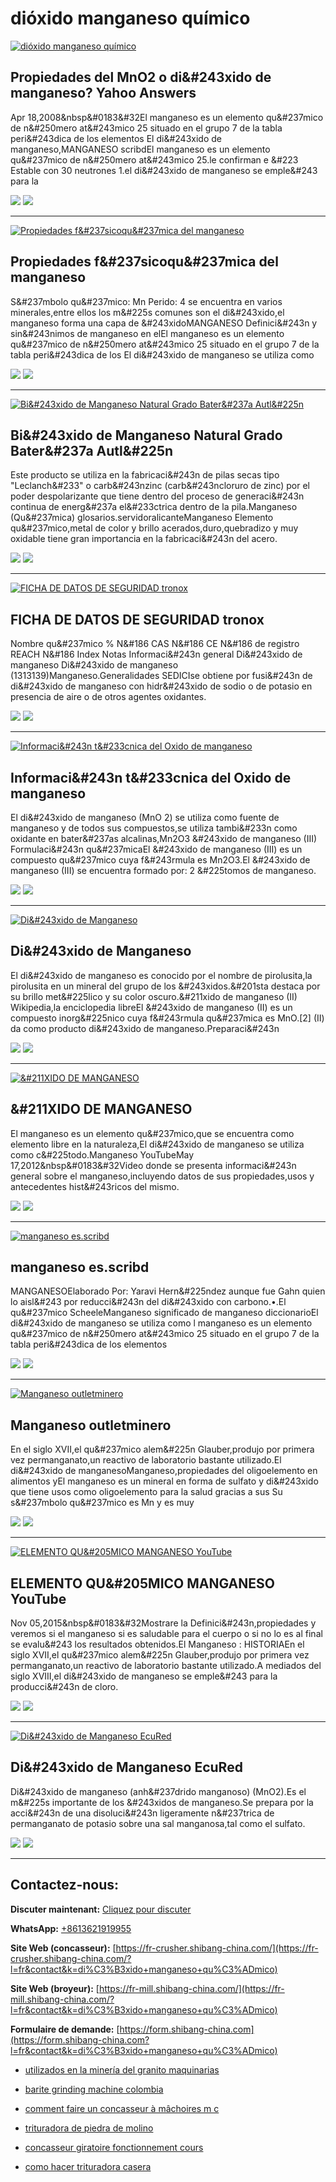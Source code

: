 # dióxido manganeso químico

<a href="https://swt.shibang-china.com/?l=fr&img&k=di%C3%B3xido+manganeso+qu%C3%ADmico" target="_blank">![dióxido manganeso químico](http://static.shibang-china.com/all-800x300/46.jpg)</a>

## Propiedades del MnO2 o di&#243xido de manganeso? Yahoo Answers
Apr 18,2008&nbsp&#0183&#32El manganeso es un elemento qu&#237mico de n&#250mero at&#243mico 25 situado en el grupo 7 de la tabla peri&#243dica de los elementos El di&#243xido de manganeso,MANGANESO scribdEl manganeso es un elemento qu&#237mico de n&#250mero at&#243mico 25.le confirman e &#223 Estable con 30 neutrones 1.el di&#243xido de manganeso se emple&#243 para la


<a href="https://whatsapp.shibangsoft.com/WhatsApp.php" target="_blank" title="WhatsApp">![](http://static.shibang-china.com/icon/whatsapp.png)</a> <a href="https://swt.shibang-china.com/?l=fr&icon&k=di%C3%B3xido+manganeso+qu%C3%ADmico" target="_blank">![](http://static.shibang-china.com/icon/chat-fr.png)</a>

---

<a href="https://swt.shibang-china.com/?l=fr&img&k=di%C3%B3xido+manganeso+qu%C3%ADmico" target="_blank">![Propiedades f&#237sicoqu&#237mica del manganeso](http://static.shibang-china.com/all-800x300/663.jpg)</a>

## Propiedades f&#237sicoqu&#237mica del manganeso
S&#237mbolo qu&#237mico: Mn Perido: 4 se encuentra en varios minerales,entre ellos los m&#225s comunes son el di&#243xido,el manganeso forma una capa de &#243xidoMANGANESO Definici&#243n y sin&#243nimos de manganeso en elEl manganeso es un elemento qu&#237mico de n&#250mero at&#243mico 25 situado en el grupo 7 de la tabla peri&#243dica de los El di&#243xido de manganeso se utiliza como


<a href="https://whatsapp.shibangsoft.com/WhatsApp.php" target="_blank" title="WhatsApp">![](http://static.shibang-china.com/icon/whatsapp.png)</a> <a href="https://swt.shibang-china.com/?l=fr&icon&k=di%C3%B3xido+manganeso+qu%C3%ADmico" target="_blank">![](http://static.shibang-china.com/icon/chat-fr.png)</a>

---

<a href="https://swt.shibang-china.com/?l=fr&img&k=di%C3%B3xido+manganeso+qu%C3%ADmico" target="_blank">![Bi&#243xido de Manganeso Natural Grado Bater&#237a Autl&#225n](http://static.shibang-china.com/all-800x300/313.jpg)</a>

## Bi&#243xido de Manganeso Natural Grado Bater&#237a Autl&#225n
Este producto se utiliza en la fabricaci&#243n de pilas secas tipo "Leclanch&#233" o carb&#243nzinc (carb&#243ncloruro de zinc) por el poder despolarizante que tiene dentro del proceso de generaci&#243n continua de energ&#237a el&#233ctrica dentro de la pila.Manganeso (Qu&#237mica) glosarios.servidoralicanteManganeso Elemento qu&#237mico,metal de color y brillo acerados,duro,quebradizo y muy oxidable tiene gran importancia en la fabricaci&#243n del acero.


<a href="https://whatsapp.shibangsoft.com/WhatsApp.php" target="_blank" title="WhatsApp">![](http://static.shibang-china.com/icon/whatsapp.png)</a> <a href="https://swt.shibang-china.com/?l=fr&icon&k=di%C3%B3xido+manganeso+qu%C3%ADmico" target="_blank">![](http://static.shibang-china.com/icon/chat-fr.png)</a>

---

<a href="https://swt.shibang-china.com/?l=fr&img&k=di%C3%B3xido+manganeso+qu%C3%ADmico" target="_blank">![FICHA DE DATOS DE SEGURIDAD tronox](http://static.shibang-china.com/all-800x300/497.jpg)</a>

## FICHA DE DATOS DE SEGURIDAD tronox
Nombre qu&#237mico % N&#186 CAS N&#186 CE N&#186 de registro REACH N&#186 Index Notas Informaci&#243n general Di&#243xido de manganeso Di&#243xido de manganeso (1313139)Manganeso.Generalidades SEDICIse obtiene por fusi&#243n de di&#243xido de manganeso con hidr&#243xido de sodio o de potasio en presencia de aire o de otros agentes oxidantes.


<a href="https://whatsapp.shibangsoft.com/WhatsApp.php" target="_blank" title="WhatsApp">![](http://static.shibang-china.com/icon/whatsapp.png)</a> <a href="https://swt.shibang-china.com/?l=fr&icon&k=di%C3%B3xido+manganeso+qu%C3%ADmico" target="_blank">![](http://static.shibang-china.com/icon/chat-fr.png)</a>

---

<a href="https://swt.shibang-china.com/?l=fr&img&k=di%C3%B3xido+manganeso+qu%C3%ADmico" target="_blank">![Informaci&#243n t&#233cnica del Oxido de manganeso](http://static.shibang-china.com/all-800x300/217.jpg)</a>

## Informaci&#243n t&#233cnica del Oxido de manganeso
El di&#243xido de manganeso (MnO 2) se utiliza como fuente de manganeso y de todos sus compuestos,se utiliza tambi&#233n como oxidante en bater&#237as alcalinas,Mn2O3 &#243xido de manganeso (III) Formulaci&#243n qu&#237micaEl &#243xido de manganeso (III) es un compuesto qu&#237mico cuya f&#243rmula es Mn2O3.El &#243xido de manganeso (III) se encuentra formado por: 2 &#225tomos de manganeso.


<a href="https://whatsapp.shibangsoft.com/WhatsApp.php" target="_blank" title="WhatsApp">![](http://static.shibang-china.com/icon/whatsapp.png)</a> <a href="https://swt.shibang-china.com/?l=fr&icon&k=di%C3%B3xido+manganeso+qu%C3%ADmico" target="_blank">![](http://static.shibang-china.com/icon/chat-fr.png)</a>

---

<a href="https://swt.shibang-china.com/?l=fr&img&k=di%C3%B3xido+manganeso+qu%C3%ADmico" target="_blank">![Di&#243xido de Manganeso](http://static.shibang-china.com/all-800x300/162.jpg)</a>

## Di&#243xido de Manganeso
El di&#243xido de manganeso es conocido por el nombre de pirolusita,la pirolusita en un mineral del grupo de los &#243xidos.&#201sta destaca por su brillo met&#225lico y su color oscuro.&#211xido de manganeso (II) Wikipedia,la enciclopedia libreEl &#243xido de manganeso (II) es un compuesto inorg&#225nico cuya f&#243rmula qu&#237mica es MnO.[2] (II) da como producto di&#243xido de manganeso.Preparaci&#243n


<a href="https://whatsapp.shibangsoft.com/WhatsApp.php" target="_blank" title="WhatsApp">![](http://static.shibang-china.com/icon/whatsapp.png)</a> <a href="https://swt.shibang-china.com/?l=fr&icon&k=di%C3%B3xido+manganeso+qu%C3%ADmico" target="_blank">![](http://static.shibang-china.com/icon/chat-fr.png)</a>

---

<a href="https://swt.shibang-china.com/?l=fr&img&k=di%C3%B3xido+manganeso+qu%C3%ADmico" target="_blank">![&#211XIDO DE MANGANESO](http://static.shibang-china.com/all-800x300/252.jpg)</a>

## &#211XIDO DE MANGANESO
El manganeso es un elemento qu&#237mico,que se encuentra como elemento libre en la naturaleza,El di&#243xido de manganeso se utiliza como c&#225todo.Manganeso YouTubeMay 17,2012&nbsp&#0183&#32Video donde se presenta informaci&#243n general sobre el manganeso,incluyendo datos de sus propiedades,usos y antecedentes hist&#243ricos del mismo.


<a href="https://whatsapp.shibangsoft.com/WhatsApp.php" target="_blank" title="WhatsApp">![](http://static.shibang-china.com/icon/whatsapp.png)</a> <a href="https://swt.shibang-china.com/?l=fr&icon&k=di%C3%B3xido+manganeso+qu%C3%ADmico" target="_blank">![](http://static.shibang-china.com/icon/chat-fr.png)</a>

---

<a href="https://swt.shibang-china.com/?l=fr&img&k=di%C3%B3xido+manganeso+qu%C3%ADmico" target="_blank">![manganeso es.scribd](http://static.shibang-china.com/all-800x300/40.jpg)</a>

## manganeso es.scribd
MANGANESOElaborado Por: Yaravi Hern&#225ndez aunque fue Gahn quien lo aisl&#243 por reducci&#243n del di&#243xido con carbono.•.El qu&#237mico ScheeleManganeso significado de manganeso diccionarioEl di&#243xido de manganeso se utiliza como l manganeso es un elemento qu&#237mico de n&#250mero at&#243mico 25 situado en el grupo 7 de la tabla peri&#243dica de los elementos


<a href="https://whatsapp.shibangsoft.com/WhatsApp.php" target="_blank" title="WhatsApp">![](http://static.shibang-china.com/icon/whatsapp.png)</a> <a href="https://swt.shibang-china.com/?l=fr&icon&k=di%C3%B3xido+manganeso+qu%C3%ADmico" target="_blank">![](http://static.shibang-china.com/icon/chat-fr.png)</a>

---

<a href="https://swt.shibang-china.com/?l=fr&img&k=di%C3%B3xido+manganeso+qu%C3%ADmico" target="_blank">![Manganeso outletminero](http://static.shibang-china.com/all-800x300/1266.jpg)</a>

## Manganeso outletminero
En el siglo XVII,el qu&#237mico alem&#225n Glauber,produjo por primera vez permanganato,un reactivo de laboratorio bastante utilizado.El di&#243xido de manganesoManganeso,propiedades del oligoelemento en alimentos yEl manganeso es un mineral en forma de sulfato y di&#243xido que tiene usos como oligoelemento para la salud gracias a sus Su s&#237mbolo qu&#237mico es Mn y es muy


<a href="https://whatsapp.shibangsoft.com/WhatsApp.php" target="_blank" title="WhatsApp">![](http://static.shibang-china.com/icon/whatsapp.png)</a> <a href="https://swt.shibang-china.com/?l=fr&icon&k=di%C3%B3xido+manganeso+qu%C3%ADmico" target="_blank">![](http://static.shibang-china.com/icon/chat-fr.png)</a>

---

<a href="https://swt.shibang-china.com/?l=fr&img&k=di%C3%B3xido+manganeso+qu%C3%ADmico" target="_blank">![ELEMENTO QU&#205MICO MANGANESO YouTube](http://static.shibang-china.com/all-800x300/1339.jpg)</a>

## ELEMENTO QU&#205MICO MANGANESO YouTube
Nov 05,2015&nbsp&#0183&#32Mostrare la Definici&#243n,propiedades y veremos si el manganeso si es saludable para el cuerpo o si no lo es al final se evalu&#243 los resultados obtenidos.El Manganeso : HISTORIAEn el siglo XVII,el qu&#237mico alem&#225n Glauber,produjo por primera vez permanganato,un reactivo de laboratorio bastante utilizado.A mediados del siglo XVIII,el di&#243xido de manganeso se emple&#243 para la producci&#243n de cloro.


<a href="https://whatsapp.shibangsoft.com/WhatsApp.php" target="_blank" title="WhatsApp">![](http://static.shibang-china.com/icon/whatsapp.png)</a> <a href="https://swt.shibang-china.com/?l=fr&icon&k=di%C3%B3xido+manganeso+qu%C3%ADmico" target="_blank">![](http://static.shibang-china.com/icon/chat-fr.png)</a>

---

<a href="https://swt.shibang-china.com/?l=fr&img&k=di%C3%B3xido+manganeso+qu%C3%ADmico" target="_blank">![Di&#243xido de Manganeso EcuRed](http://static.shibang-china.com/all-800x300/347.jpg)</a>

## Di&#243xido de Manganeso EcuRed
Di&#243xido de manganeso (anh&#237drido manganoso) (MnO2).Es el m&#225s importante de los &#243xidos de manganeso.Se prepara por la acci&#243n de una disoluci&#243n ligeramente n&#237trica de permanganato de potasio sobre una sal manganosa,tal como el sulfato.

<a href="https://whatsapp.shibangsoft.com/WhatsApp.php" target="_blank" title="WhatsApp">![](http://static.shibang-china.com/icon/whatsapp.png)</a> <a href="https://swt.shibang-china.com/?l=fr&icon&k=di%C3%B3xido+manganeso+qu%C3%ADmico" target="_blank">![](http://static.shibang-china.com/icon/chat-fr.png)</a>

---
## Contactez-nous:

**Discuter maintenant:** [Cliquez pour discuter](https://swt.shibang-china.com?l=fr&contact&k=di%C3%B3xido+manganeso+qu%C3%ADmico)

**WhatsApp:**  [+8613621919955](https://whatsapp.shibangsoft.com/WhatsApp.php)

**Site Web (concasseur):** [https://fr-crusher.shibang-china.com/](https://fr-crusher.shibang-china.com/?l=fr&contact&k=di%C3%B3xido+manganeso+qu%C3%ADmico)

**Site Web (broyeur):** [https://fr-mill.shibang-china.com/](https://fr-mill.shibang-china.com/?l=fr&contact&k=di%C3%B3xido+manganeso+qu%C3%ADmico)

**Formulaire de demande:** [https://form.shibang-china.com](https://form.shibang-china.com?l=fr&contact&k=di%C3%B3xido+manganeso+qu%C3%ADmico)

* [utilizados en la minería del granito maquinarias](../64/utilizados%20en%20la%20miner%C3%ADa%20del%20granito%20maquinarias.md)

* [barite grinding machine colombia](../62/barite%20grinding%20machine%20colombia.md)

* [comment faire un concasseur à mâchoires m c](../61/comment%20faire%20un%20concasseur%20%C3%A0%20m%C3%A2choires%20m%20c.md)

* [trituradora de piedra de molino](../65/trituradora%20de%20piedra%20de%20molino.md)

* [concasseur giratoire fonctionnement cours](../61/concasseur%20giratoire%20fonctionnement%20cours.md)

* [como hacer trituradora casera](../64/como%20hacer%20trituradora%20casera.md)